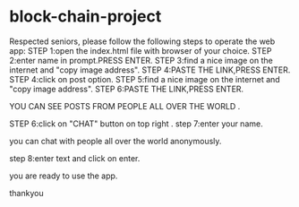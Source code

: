 # block-chain-project

Respected seniors,
please follow the following steps to operate the web app:
STEP 1:open the index.html file with browser of your choice.
STEP 2:enter name in prompt.PRESS ENTER.
STEP 3:find a nice image on the internet and "copy image address".
STEP 4:PASTE THE LINK,PRESS ENTER.
STEP 4:click on post option.
STEP 5:find a nice image on the internet and "copy image address".
STEP 6:PASTE THE LINK,PRESS ENTER.


YOU CAN SEE POSTS FROM PEOPLE ALL OVER THE WORLD .

STEP 6:click on "CHAT" button on top right .
step 7:enter your name.


you can chat with people all over the world anonymously.

step 8:enter text and click on enter.


you are ready to use the app.

thankyou


